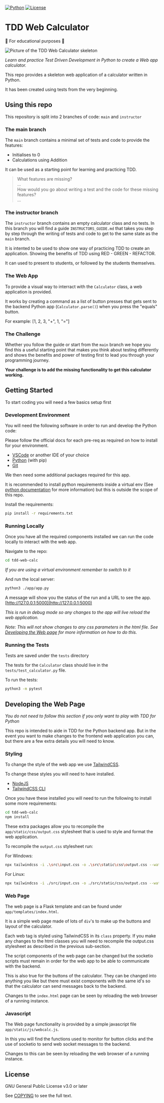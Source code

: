 [![Python](https://img.shields.io/badge/Made%20with-Python-1f425f.svg)](https://www.python.org/)
[![License](https://img.shields.io/badge/license-GPL%20v3.0-brightgreen.svg)](COPYING)

# TDD Web Calculator

🏫 For educational purposes 🏫

![Picture of the TDD Web Calculator skeleton](images/tdd-web-calc-skeleton.png)

*Learn and practice Test Driven Development in Python to create a Web app calculator.*

This repo provides a skeleton web application of a calculator written in Python.  

It has been created using tests from the very beginning.

## Using this repo

This repository is split into 2 branches of code: `main` and `instructor`

### The main branch

The `main` branch contains a minimal set of tests and code to provide the features:

  * Initialises to 0
  * Calculations using Addition
  
It can be used as a starting point for learning and practicing TDD. 

> What features are missing?  
> ...  
> How would you go about writing a test and the code for these missing features?  
> ...  

### The instructor branch

The `instructor` branch contains an empty calculator class and no tests. In this branch you will find a guide `INSTRUCTORS_GUIDE.md` that takes you step by step through the writing of tests and code to get to the same state as the `main` branch.

It is intented to be used to show one way of practicing TDD to create an application. Showing the benefits of TDD using RED - GREEN - REFACTOR.

It can used to present to students, or followed by the students themselves.

### The Web App

To provide a visual way to interract with the `Calculator` class, a web application is provided.

It works by creating a command as a list of button presses that gets sent to the backend Python app (`Calculator.parse()`) when you press the "equals" button.

For example: [1, 2, 3, "+", 1, "="]

### The Challenge

Whether you follow the guide or start from the `main` branch we hope you find this a useful starting point that makes you think about testing differently and shows the benefits and power of testing first to lead you through your programming journey.

**Your challenge is to add the missing functionality to get this calculator working.**

## Getting Started

To start coding you will need a few basics setup first

### Development Environment

You will need the following software in order to run and develop the Python code:

Please follow the official docs for each pre-req as required on how to install for your environment.

  * [VSCode](https://code.visualstudio.com/) or another IDE of your choice
  * [Python](https://www.python.org/downloads) (with pip)
  * [Git](https://git-scm.com/download)

We then need some additional packages required for this app.

It is recommended to install python requirements inside a virtual env (See [python documentation](https://docs.python.org/3/tutorial/venv.html) for more information) but this is outside the scope of this repo.

Install the requirements:

```bash
pip install -r requirements.txt
```

### Running Locally

Once you have all the required components installed we can run the code
locally to interact with the web app.

Navigate to the repo:

```bash
cd tdd-web-calc
```

*If you are using a virtual environment remember to switch to it*

And run the local server:

```bash
python3 ./app/app.py
```

A message will show you the status of the run and a URL to see the app. [http://127.0.0.1:5000](http://127.0.0.1:5000)

*This is run in debug mode so any changes to the app will live reload the web application.*

*Note: This will not show changes to any css parameters in the html file. See [Developing the Web page](#developing-the-web-page) for more information on how to do this.*

### Running the Tests

Tests are saved under the `tests` directory

The tests for the `Calculator` class should live in the `tests/test_calculator.py` file.

To run the tests:

```bash
python3 -m pytest
```

## Developing the Web Page

*You do not need to follow this section if you only want to play with TDD for Python*

This repo is intended to aide in TDD for the Python backend app. But in the event you want to make changes to the frontend web application you can, but there are a few extra details you will need to know.

### Styling

To change the style of the web app we use [TailwindCSS](https://tailwindcss.com).

To change these styles you will need to have installed.

-   [NodeJS](https://nodejs.org/en/download/)
-   [TailwindCSS CLI](https://tailwindcss.com/docs/installation)

Once you have these installed you will need to run the following to install some more requirements:

```bash
cd tdd-web-calc
npm install
```

These extra packages allow you to recompile the `app/static/css/output.css` stylesheet that is used to style and format the web application.

To recompile the `output.css` stylesheet run:

For Windows:

```bash
npx tailwindcss -i .\src\input.css -o .\src\static\css\output.css --watch
```

For Linux:

```bash
npx tailwindcss -i ./src/input.css -o ./src/static/css/output.css --watch
```

### Web Page

The web page is a Flask template and can be found under `app/templates/index.html`.

It is a simple web page made of lots of `div`'s to make up the buttons and layout of the calculator.

Each web tag is styled using TailwindCSS in its `class` property. If you make any changes to the html classes you will need to recompile the output.css stylesheet as described in the previous sub-section.

The script components of the web page can be changed but the socketio scripts must remain in order for the web app to be able to communicate with the backend.

This is also true for the buttons of the calculator. They can be changed into anything you like but there must exist components with the same id's so that the calculator can send messages back to the backend.

Changes to the `index.html` page can be seen by reloading the web browser of a running instance.

### Javascript

The Web page functionality is provided by a simple javascript file `app/static/js/webcalc.js`.

In this you will find the functions used to monitor for button clicks and the use of socketio to send web socket messages to the backend.

Changes to this can be seen by reloading the web browser of a running instance.

License
-------

GNU General Public License v3.0 or later

See [COPYING](COPYING) to see the full text.
